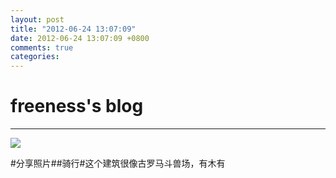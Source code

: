 ```yaml
---
layout: post
title: "2012-06-24 13:07:09"
date: 2012-06-24 13:07:09 +0800
comments: true
categories: 
---
```


# freeness's blog

----------

![](http://okqmqrbgo.bkt.clouddn.com/201206241307091.jpg)

>
\#分享照片\#\#骑行\#这个建筑很像古罗马斗兽场，有木有